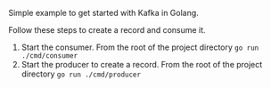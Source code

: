 Simple example to get started with Kafka in Golang.

Follow these steps to create a record and consume it.

1. Start the consumer. From the root of the project directory 
   `go run ./cmd/consumer`
2. Start the producer to create a record. From the root of the project directory 
   `go run ./cmd/producer`
